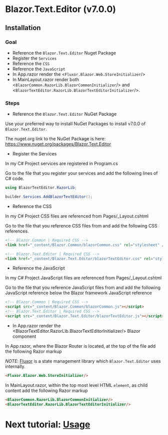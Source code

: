 # Blazor.Text.Editor (v7.0.0)

## Installation

### Goal

- Reference the `Blazor.Text.Editor` Nuget Package
- Register the `Services`
- Reference the `CSS`
- Reference the `JavaScript`
- In App.razor render the &lt;`Fluxor.Blazor.Web.StoreInitializer`/&gt;
- In MainLayout.razor render both &lt;`BlazorCommon.RazorLib.BlazorCommonInitializer`/&gt; and &lt;`BlazorTextEditor.RazorLib.BlazorTextEditorInitializer`/&gt;.

### Steps
- Reference the `Blazor.Text.Editor` NuGet Package

Use your preferred way to install NuGet Packages to install v7.0.0 of `Blazor.Text.Editor`.

The nuget.org link to the NuGet Package is here: https://www.nuget.org/packages/Blazor.Text.Editor

- Register the Services

In my C# Project services are registered in Program.cs

Go to the file that you register your services and add the following lines of C# code.

```csharp
using BlazorTextEditor.RazorLib;

builder.Services.AddBlazorTextEditor();
```

- Reference the CSS

In my C# Project CSS files are referenced from Pages/_Layout.cshtml

Go to the file that you reference CSS files from and add the following CSS references.

```html
<!-- Blazor.Common | Required CSS -->
<link href="_content/Blazor.Common/blazorCommon.css" rel="stylesheet" />

<!-- Blazor.Text.Editor | Required CSS -->
<link href="_content/Blazor.Text.Editor/blazorTextEditor.css" rel="stylesheet" />
```

- Reference the JavaScript

In my C# Project JavaScript files are referenced from Pages/_Layout.cshtml

Go to the file that you reference JavaScript files from and add the following JavaScript reference below the Blazor framework JavaScript reference

```html
<!-- Blazor.Common | Required CSS -->
<script src="_content/Blazor.Common/blazorCommon.js"></script>
<!-- Blazor.Text.Editor | Required CSS -->
<script src="_content/Blazor.Text.Editor/blazorTextEditor.js"></script>
```

- In App.razor render the <BlazorTextEditor.RazorLib.BlazorTextEditorInitializer/> Blazor component

In App.razor, where the Blazor Router is located, at the top of the file add the following Razor markup

*NOTE*: [Fluxor](https://github.com/mrpmorris/Fluxor) is a state management library which `Blazor.Text.Editor` uses internally.

```html
<Fluxor.Blazor.Web.StoreInitializer/>
```

In MainLayout.razor, within the top most level HTML `element`, as child content add the following Razor markup

```html
<BlazorCommon.RazorLib.BlazorCommonInitializer/>
<BlazorTextEditor.RazorLib.BlazorTextEditorInitializer/>
```

# Next tutorial: [Usage](/Documentation/10_USAGE.md)